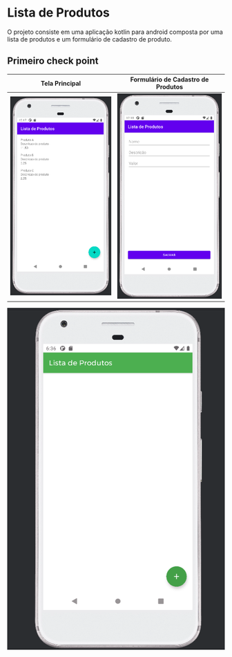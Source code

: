 # Lista de Produtos

O projeto consiste em uma aplicação kotlin para android composta por uma lista de produtos e um formulário de cadastro de produto.

## Primeiro check point

| Tela Principal                       | Formulário de Cadastro de Produtos |
|--------------------------------------|------------------------------------|
| ![principal](doc/tela-principal.png) | ![formulario](doc/formulario.png)  |

![tela](doc/tela.gif)
